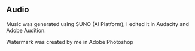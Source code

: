## Audio

Music was generated using SUNO (AI Platform), I edited it in Audacity and Adobe Audition.

Watermark was created by me in Adobe Photoshop
